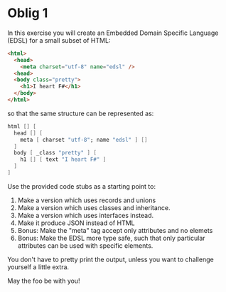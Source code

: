 # Oblig 1

In this exercise you will create an Embedded Domain Specific Language (EDSL) for
a small subset of HTML:

```html
<html>
  <head>
    <meta charset="utf-8" name="edsl" />
  <head>
  <body class="pretty">
    <h1>I heart F#</h1>
  </body>
</html>
```

so that the same structure can be represented as:

```fsharp
html [] [
  head [] [
    meta [ charset "utf-8"; name "edsl" ] []
  ]
  body [ _class "pretty" ] [
    h1 [] [ text "I heart F#" ]
  ]
]
```

Use the provided code stubs as a starting point to:

1. Make a version which uses records and unions
2. Make a version which uses classes and inheritance.
3. Make a version which uses interfaces instead.
4. Make it produce JSON instead of HTML
5. Bonus: Make the "meta" tag accept only attributes and no elemets
6. Bonus: Make the EDSL more type safe, such that only particular attributes
   can be used with specific elements.

You don't have to pretty print the output, unless you want to challenge yourself
a little extra.

May the foo be with you!


